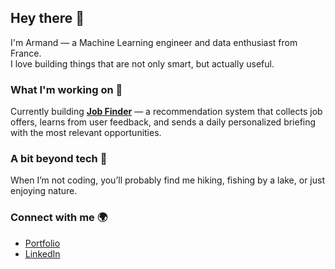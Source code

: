 ## Hey there 👋

I'm Armand — a Machine Learning engineer and data enthusiast from France.  
I love building things that are not only smart, but actually useful. 

### What I'm working on 🔭
Currently building [**Job Finder**](https://armandmasseaugit.github.io/portfolio/projects/job_finder) — a recommendation system that collects job offers, learns from user feedback, and sends a daily personalized briefing with the most relevant opportunities.  

### A bit beyond tech 🎣
When I’m not coding, you’ll probably find me hiking, fishing by a lake, or just enjoying nature.

### Connect with me 🌍
- [Portfolio](https://armandmasseaugit.github.io/portfolio/)  
- [LinkedIn](https://www.linkedin.com/in/armand-masseau/)  
